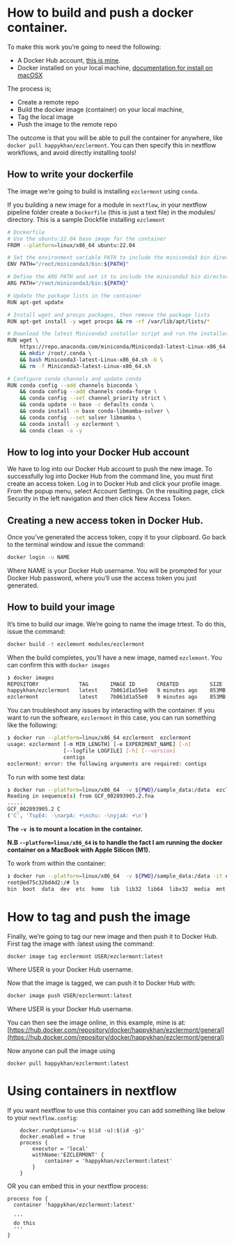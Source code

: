 # How to build and push a docker container. 
To make this work you’re going to need the following:

* A Docker Hub account, [this is mine](https://hub.docker.com/repository/docker/happykhan).
* Docker installed on your local machine, [documentation for install on macOSX](https://docs.docker.com/desktop/install/mac-install/)

The process is; 

* Create a remote repo 
* Build the docker image (container) on your local machine, 
* Tag the local image
* Push the image to the remote repo 

The outcome is that you will be able to pull the container for anywhere, like `docker pull happykhan/ezclermont`. 
You can then specify this in nextflow workflows, and avoid directly installing tools!

## How to write your dockerfile
The image we’re going to build is installing `ezclermont` using `conda`. 

If you building a new image for a module in `nextflow`, in your nextflow pipeline folder create a `Dockerfile` (this is just a text file) in the modules/<your module name> directory. 
This is a sample Dockfile installing `ezclemont` 

```bash 
# Dockerfile
# Use the ubuntu:22.04 base image for the container
FROM --platform=linux/x86_64 ubuntu:22.04

# Set the environment variable PATH to include the miniconda3 bin directory
ENV PATH="/root/miniconda3/bin:${PATH}"

# Define the ARG PATH and set it to include the miniconda3 bin directory
ARG PATH="/root/miniconda3/bin:${PATH}"

# Update the package lists in the container
RUN apt-get update

# Install wget and procps packages, then remove the package lists
RUN apt-get install -y wget procps && rm -rf /var/lib/apt/lists/*

# Download the latest Miniconda3 installer script and run the installer
RUN wget \
    https://repo.anaconda.com/miniconda/Miniconda3-latest-Linux-x86_64.sh \
    && mkdir /root/.conda \
    && bash Miniconda3-latest-Linux-x86_64.sh -b \
    && rm -f Miniconda3-latest-Linux-x86_64.sh 

# Configure conda channels and update conda
RUN conda config --add channels bioconda \
    && conda config --add channels conda-forge \
    && conda config --set channel_priority strict \
    && conda update -n base -c defaults conda \
    && conda install -n base conda-libmamba-solver \
    && conda config --set solver libmamba \
    && conda install -y ezclermont \ 
    && conda clean -a -y
```

## How to log into your Docker Hub account
We have to log into our Docker Hub account to push the new image. To successfully log into Docker Hub from the command line, you must first create an access token. Log in to Docker Hub and click your profile image. From the popup menu, select Account Settings. On the resulting page, click Security in the left navigation and then click New Access Token.

## Creating a new access token in Docker Hub.
Once you’ve generated the access token, copy it to your clipboard. Go back to the terminal window and issue the command:

```bash
docker login -u NAME
```

Where NAME is your Docker Hub username. You will be prompted for your Docker Hub password, where you’ll use the access token you just generated.

## How to build your image
It’s time to build our image. We’re going to name the image trtest. To do this, issue the command:

```bash
docker build -t ezclemont modules/ezclermont
```

When the build completes, you’ll have a new image, named `ezclemont`. You can confirm this with `docker images`

```bash
❯ docker images
REPOSITORY             TAG       IMAGE ID       CREATED          SIZE
happykhan/ezclermont   latest    7b061d1a55e0   9 minutes ago    853MB
ezclermont             latest    7b061d1a55e0   9 minutes ago    853MB
```

You can troubleshoot any issues by interacting with the container. If you want to run the software, `ezclermont` in this case, you can run something like the following: 

```bash
❯ docker run --platform=linux/x86_64 ezclermont  ezclermont
usage: ezclermont [-m MIN_LENGTH] [-e EXPERIMENT_NAME] [-n]
                  [--logfile LOGFILE] [-h] [--version]
                  contigs
ezclermont: error: the following arguments are required: contigs
```

To run with some test data:

```bash
❯ docker run --platform=linux/x86_64  -v ${PWD}/sample_data:/data  ezclermont ezclermont  /data/GCF_002893905.2.fna
Reading in sequence(s) from GCF_002893905.2.fna
.....
GCF_002893905.2 C
('C', 'TspE4: -\narpA: +\nchu: -\nyjaA: +\n')
```

**The `-v `is to mount a location in the container.**

**N.B `--platform=linux/x86_64` is to handle the fact I am running the docker container on a MacBook with Apple Silicon (M1).**

To work from within the container: 

```bash
❯ docker run --platform=linux/x86_64  -v ${PWD}/sample_data:/data -it ezclermont bash                              
root@ed75c32bd4d2:/# ls
bin  boot  data  dev  etc  home  lib  lib32  lib64  libx32  media  mnt  opt  proc  root  run  sbin  srv  sys  tmp  usr  var
```

# How to tag and push the image
Finally, we’re going to tag our new image and then push it to Docker Hub. First tag the image with :latest using the command:

```bash
docker image tag ezclermont USER/ezclermont:latest
```

Where USER is your Docker Hub username.

Now that the image is tagged, we can push it to Docker Hub with:

```bash
docker image push USER/ezclermont:latest
```

Where USER is your Docker Hub username.

You can then see the image online, in this example, mine is at: [https://hub.docker.com/repository/docker/happykhan/ezclermont/general](https://hub.docker.com/repository/docker/happykhan/ezclermont/general)

Now anyone can pull the image using 

```
docker pull happykhan/ezclermont:latest
```

# Using containers in nextflow 
If you want nextflow to use this container you can add something like below to your `nextflow.config`:

```
    docker.runOptions='-u $(id -u):$(id -g)'
    docker.enabled = true
    process {
        executor = 'local'
        withName:'EZCLERMONT' {
            container = 'happykhan/ezclermont:latest'
        }
    }   
```

OR you can embed this in your nextflow process: 

```
process foo {
  container 'happykhan/ezclermont:latest'

  '''
  do this
  '''
}
```
